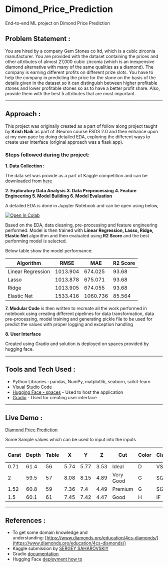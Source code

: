 # Dimond_Price_Prediction
End-to-end ML project on Dimond Price Prediction

## Problem Statement :

You are hired by a company Gem Stones co ltd, which is a cubic zirconia manufacturer. You are provided with the dataset containing the prices and other attributes of almost 27,000 cubic zirconia (which is an inexpensive diamond alternative with many of the same qualities as a diamond). The company is earning different profits on different prize slots. You have to help the company in predicting the price for the stone on the basis of the details given in the dataset so it can distinguish between higher profitable stones and lower profitable stones so as to have a better profit share. Also, provide them with the best 5 attributes that are most important.

****
## Approach :

This project was originally created as a part of follow along project taught by **Krish Naik** as part of iNeuron course FSDS 2.0 and then enhance upon at my own pace by doing detailed EDA, exploring the different ways to create user interface (original approach was a flask app).

### Steps followed during the project:

**1. Data Collection :**

The data set was provide as a part of Kaggle competition and can be downloaded from [here](https://www.kaggle.com/competitions/playground-series-s3e8/data?select=train.csv)

**2. Exploratory Data Analysis**
**3. Data Preprocessing**
**4. Feature Engineering**
**5. Model Building**
**6. Model Evaluation**

A detailed EDA is done in Jupyter Notebook and can be open using below,

<a target="_blank" href="https://colab.research.google.com/github/ashutosh-vaidya/Dimond_Price_Prediction/blob/main/notebooks/EDA.ipynb">
  <img src="https://colab.research.google.com/assets/colab-badge.svg" alt="Open In Colab"/>
</a>

Based on the EDA, data cleaning, pre-processing and feature engineering performed. Model is then trained with **Linear Regression, Lasso, Ridge, Elastic Net** algorithm and then evaluated using **R2 Score** and the best performing model is selected.

Below table show the model performance:

| **Algorithm** | **RMSE** | **MAE** | **R2 Score** |
|-----|-----|-----|-----|
| Linear Regression | 1013.904 | 674.025 | 93.68 |
| Lasso | 1013.878 | 675.071 | 93.68 |
| Ridge | 1013.905 | 674.055 | 93.68 |
| Elastic Net | 1533.416 | 1060.736 | 85.564 |

**7. Modular Code** is then written to recreate all the work performed in notebook using creating different pipelines for data transformation, data pre-processing, model training and generating pickle file to be used for predict the values with proper logging and exception handling  

**8. User Interface** 

Created using Gradio and solution is deployed on spaces provided by hugging face.

****
## Tools and Tech Used :

- Python Libraries : pandas, NumPy, matplotlib, seaborn, scikit-learn
- Visual Studio Code
- [Hugging Face - spaces](https://huggingface.co/spaces) - Used to host the application
- [Gradio](https://www.gradio.app/) - Used for creating user interface

****
## Live Demo :

[Diamond Price Prediction](https://huggingface.co/spaces/imashutosh/diamond_price_prediction)

Some Sample values which can be used to input into the inputs

| **Carat** | **Depth** | **Table** | **X** | **Y** | **Z** | **Cut** | **Color** | **Clarity** | **Actual Price** |
|-----|-----|-----|-----|-----|-----|-----|-----|-----|-----|
|0.71|61.4|56|5.74|5.77|3.53|Ideal|D|VS2|3510|
|2|59.5|57|8.08|8.15|4.89|Very Good|G|SI2|14691|
|1.52|60.8|59|7.36|7.4|4.49|Premium|G|SI2|9970|
|1.5|60.1|61|7.45|7.42|4.47|Good|H|IF|12641|

****

## References : 

- To get some domain knowledge and understanding: [https://www.diamonds.pro/education/4cs-diamonds/](https://www.diamonds.pro/education/4cs-diamonds/)
- Kaggle submission by [SERGEY SAHAROVSKIY](https://www.kaggle.com/code/sergiosaharovskiy/ps-s3e8-2023-eda-and-submission)
- Gradio [documentation](https://www.gradio.app/docs/interface)
- Hugging Face [deployment how to](https://huggingface.co/docs/hub/spaces-overview)
